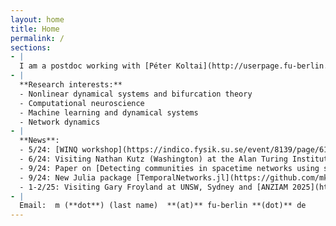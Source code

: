 ```yaml
---
layout: home
title: Home
permalink: /
sections:
- |
  I am a postdoc working with [Péter Koltai](http://userpage.fu-berlin.de/peterkoltai/index.html) and [Gary Froyland](https://web.maths.unsw.edu.au/~froyland/) at FU-Berlin. In 2022 I obtained my PhD under [Hil Meijer](https://wwwhome.ewi.utwente.nl/~meijerhge/) titled 'Data, models and transitions in computational neuroscience: bottom-up and top-down approaches' at the University of Twente, see [here]({{site.url}}{{site.baseurl}}/assets/thesis.pdf).
- |
  **Research interests:**
  - Nonlinear dynamical systems and bifurcation theory
  - Computational neuroscience
  - Machine learning and dynamical systems
  - Network dynamics
- |
  **News**:
  - 5/24: [WINQ workshop](https://indico.fysik.su.se/event/8139/page/617-week-2-new-challenges-in-high-dimensional-complex-dynamical-systems) on quantum and complex systems, Stockholm.
  - 6/24: Visiting Nathan Kutz (Washington) at the Alan Turing Institute, London
  - 9/24: Paper on [Detecting communities in spacetime networks using spectral methods](https://arxiv.org/abs/2409.11984) with a fun example on US politics. 
  - 9/24: New Julia package [TemporalNetworks.jl](https://github.com/mkalia94/TemporalNetworks.jl/)!
  - 1-2/25: Visiting Gary Froyland at UNSW, Sydney and [ANZIAM 2025](https://www.anziam.org.au/tiki-read_article.php?articleId=60).
- |
  Email:  m (**dot**) (last name)  **(at)** fu-berlin **(dot)** de
---
```




